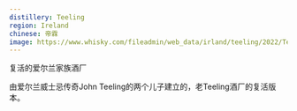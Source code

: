 ```yaml
---
distillery: Teeling
region: Ireland
chinese: 帝霖
image: https://www.whisky.com/fileadmin/web_data/irland/teeling/2022/Teeling_Distillery.jpg
---
```

复活的爱尔兰家族酒厂

由爱尔兰威士忌传奇John Teeling的两个儿子建立的，老Teeling酒厂的复活版本。
